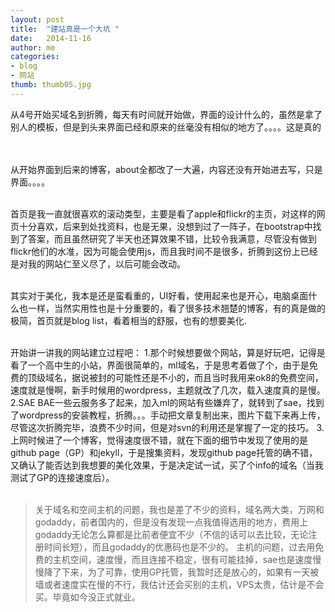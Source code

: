 ```yaml
---
layout: post
title:  "建站真是一个大坑 "
date:   2014-11-16
author: me
categories: 
- blog
- 网站
thumb: thumb05.jpg
---
```


从4号开始买域名到折腾，每天有时间就开始做，界面的设计什么的，虽然是拿了别人的模板，但是到头来界面已经和原来的丝毫没有相似的地方了。。。。这是真的
<!--more-->
<br><br>
从开始界面到后来的博客，about全都改了一大遍，内容还没有开始进去写，只是界面。。。。<br><br>

首页是我一直就很喜欢的滚动类型，主要是看了apple和flickr的主页，对这样的网页十分喜欢，后来到处找资料，也是无果，没想到过了一阵子，在bootstrap中找到了答案，而且虽然研究了半天也还算效果不错，比较令我满意，尽管没有做到flickr他们的水准，因为可能会使用js，而且我时间不是很多，折腾到这份上已经是对我的网站仁至义尽了，以后可能会改动。<br><br>

其实对于美化，我本是还是蛮看重的，UI好看，使用起来也是开心，电脑桌面什么也一样，当然实用性也是十分重要的，看了很多技术翘楚的博客，有的真是做的极简，首页就是blog list，看着相当的舒服，也有的想要美化.<br><br>

开始讲一讲我的网站建立过程吧：
1.那个时候想要做个网站，算是好玩吧，记得是看了一个高中生的小站，界面很简单的，ml域名，于是思考着做了个，由于是免费的顶级域名，据说被封的可能性还是不小的，而且当时我用来ok8的免费空间，速度就是慢啊，新手时候用的wordpress，主题就改了几次，载入速度真的是慢。
2.SAE BAE一些云服务多了起来，加入ml的网站有些嫌弃了，就转到了sae，找到了wordpress的安装教程，折腾。。。手动把文章复制出来，图片下载下来再上传，尽管这次折腾完毕，浪费不少时间，但是对svn的利用还是掌握了一定的技巧。
3.上网时候进了一个博客，觉得速度很不错，就在下面的细节中发现了使用的是github page（GP）和jekyll，于是搜集资料，发现github page托管的确不错，又确认了能否达到我想要的美化效果，于是决定试一试，买了个info的域名（当我测试了GP的连接速度后）。<br><br>

> 关于域名和空间主机的问题，我也是差了不少的资料，域名两大类，万网和godaddy，前者国内的，但是没有发现一点我值得选用的地方，费用上godaddy无论怎么算都是比前者便宜不少（不信的话可以去比较，无论注册时间长短），而且godaddy的优惠码也是不少的。
> 主机的问题，过去用免费的主机空间，速度慢，而且连接不稳定，很有可能挂掉，sae也是速度慢慢降了下来，为了可靠，使用GP托管，我暂时还是放心的，如果有一天被墙或者速度实在慢的不行，我估计还会买别的主机，VPS太贵，估计是不会买。毕竟如今没正式就业。

